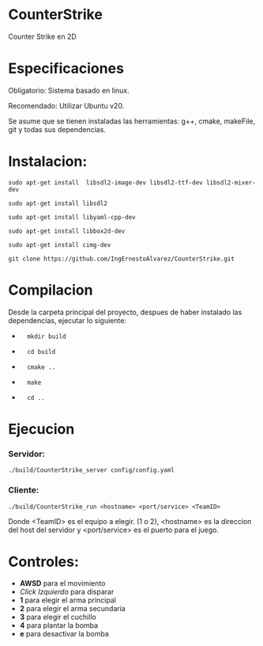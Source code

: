 # CounterStrike
Counter Strike en 2D

# Especificaciones
Obligatorio: Sistema basado en linux.

Recomendado: Utilizar Ubuntu v20.

Se asume que se tienen instaladas las herramientas: g++, cmake, makeFile, git y todas sus dependencias.

# Instalacion:

`sudo apt-get install  libsdl2-image-dev libsdl2-ttf-dev libsdl2-mixer-dev`

`sudo apt-get install libsdl2`

`sudo apt-get install libyaml-cpp-dev`

`sudo apt-get install libbox2d-dev`

`sudo apt-get install cimg-dev`

`git clone https://github.com/IngErnestoAlvarez/CounterStrike.git`

# Compilacion

Desde la carpeta principal del proyecto, despues de haber instalado las dependencias, ejecutar lo siguiente:

- ``` 
	mkdir build
  ```
- ```
	cd build
  ```
- ```
	cmake ..
  ```
- ```
	make
  ```

- ```
	cd ..
  ```

# Ejecucion

### Servidor:

``` 
./build/CounterStrike_server config/config.yaml 
```

### Cliente:

``` 
./build/CounterStrike_run <hostname> <port/service> <TeamID> 
```

Donde \<TeamID\> es el equipo a elegir. (1 o 2), \<hostname\> es la direccion del host del servidor y \<port/service\> es el puerto para el juego.

# Controles:

- **AWSD** para el movimiento
- *Click Izquierdo* para disparar
- **1** para elegir el arma principal
- **2** para elegir el arma secundaria
- **3** para elegir el cuchillo
- **4** para plantar la bomba
- **e** para desactivar la bomba
